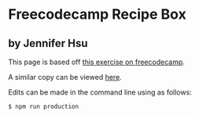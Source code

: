 # Freecodecamp Recipe Box
## by Jennifer Hsu

This page is based off [this exercise on freecodecamp](https://www.freecodecamp.com/challenges/build-a-recipe-box).

A similar copy can be viewed [here](https://codepen.io/jennhsu/pen/ZpJkPZ).

Edits can be made in the command line using as follows:
```sh
$ npm run production
```
